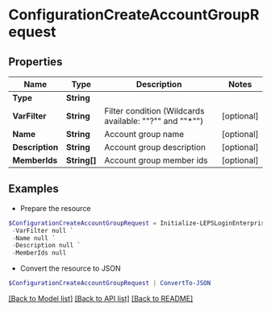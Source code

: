 # ConfigurationCreateAccountGroupRequest
## Properties

Name | Type | Description | Notes
------------ | ------------- | ------------- | -------------
**Type** | **String** |  | 
**VarFilter** | **String** | Filter condition (Wildcards available: &quot;&quot;?&quot;&quot; and &quot;&quot;*&quot;&quot;) | [optional] 
**Name** | **String** | Account group name | [optional] 
**Description** | **String** | Account group description | [optional] 
**MemberIds** | **String[]** | Account group member ids | [optional] 

## Examples

- Prepare the resource
```powershell
$ConfigurationCreateAccountGroupRequest = Initialize-LEPSLoginEnterpriseConfigurationCreateAccountGroupRequest  -Type null `
 -VarFilter null `
 -Name null `
 -Description null `
 -MemberIds null
```

- Convert the resource to JSON
```powershell
$ConfigurationCreateAccountGroupRequest | ConvertTo-JSON
```

[[Back to Model list]](../README.md#documentation-for-models) [[Back to API list]](../README.md#documentation-for-api-endpoints) [[Back to README]](../README.md)

